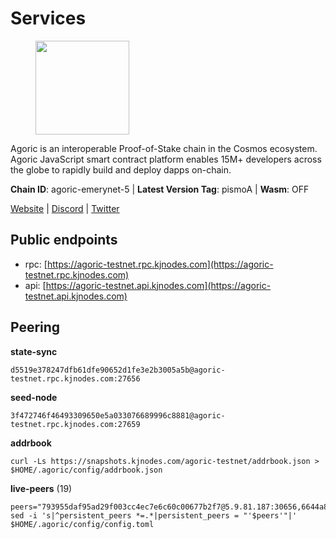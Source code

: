 # Services

<figure><img src="https://raw.githubusercontent.com/kj89/testnet_manuals/main/pingpub/logos/agoric.png" width="150" alt=""><figcaption></figcaption></figure>

Agoric is an interoperable Proof-of-Stake chain in the Cosmos ecosystem.  Agoric JavaScript smart contract platform enables 15M+ developers across the  globe to rapidly build and deploy dapps on-chain.

**Chain ID**: agoric-emerynet-5 | **Latest Version Tag**: pismoA | **Wasm**: OFF

[Website](https://agoric.com) | [Discord](https://discord.com/invite/qDW8DRes4s) | [Twitter](https://twitter.com/agoric)


## Public endpoints

* rpc: [https://agoric-testnet.rpc.kjnodes.com](https://agoric-testnet.rpc.kjnodes.com)
* api: [https://agoric-testnet.api.kjnodes.com](https://agoric-testnet.api.kjnodes.com)

## Peering

**state-sync**

```
d5519e378247dfb61dfe90652d1fe3e2b3005a5b@agoric-testnet.rpc.kjnodes.com:27656
```

**seed-node**

```
3f472746f46493309650e5a033076689996c8881@agoric-testnet.rpc.kjnodes.com:27659
```

**addrbook**
```
curl -Ls https://snapshots.kjnodes.com/agoric-testnet/addrbook.json > $HOME/.agoric/config/addrbook.json
```

**live-peers** (19)
```
peers="793955daf95ad29f003cc4ec7e6c60c00677b2f7@5.9.81.187:30656,6644a86094a0cb0152f83aed74357c439657770b@185.239.209.79:26656,42084028a65c5d609793ffc618d1dcbf374fc301@65.109.28.219:14456,d5519e378247dfb61dfe90652d1fe3e2b3005a5b@65.109.68.190:27656,e5d3db7a51d3fb40a4855d6677318944faf7d5f2@142.132.191.166:26656,6f9e22eba0130f1a29c25e28beeae69b2621a403@35.226.248.0:26656,fb86a0993c694c981a28fa1ebd1fd692f345348b@35.238.67.135:26656,c72d05f83b53dc7f6c55d7d3e67c304716d27d80@116.202.227.117:27656,a875ef614b3902dd567be2076f18239681f24e35@185.146.148.112:26656,fd9d8063921531990cfebb72d5adadf276484e8d@13.215.217.74:26656,c63cc83797e108ee7881209dd1545671a5e92ea6@35.226.207.157:26656,53ae0b0710f2f32aa60717953a51e60a7ad7b1c5@35.238.211.8:26656,7b1cafa0879374125c623d854bcc0cb9cd98729e@185.213.25.151:26656,98e1069b1cfc445e377eda6a0eadd94f7877065d@162.55.169.76:26656,8dfb920cdc2eba42b688f44fdd26e12dabfbb6a9@95.217.130.111:27656,a5b991654d0723e038d3723b1345b2a288d49146@38.242.156.28:26656,a3a1e6c7a9ceec632c22769a9e369d05a796dc24@65.108.79.246:26709,32f7fbecd40b420d592ac460703c4ac647875566@65.109.23.238:26656,3f4e87ddb2e61fdd01398c071fa986259f096334@209.34.205.57:26656"
sed -i 's|^persistent_peers *=.*|persistent_peers = "'$peers'"|' $HOME/.agoric/config/config.toml
```
